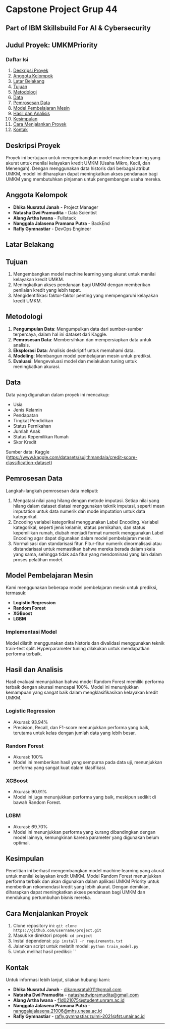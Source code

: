 
# Capstone Project Grup 44
## Part of IBM Skillsbuild For AI & Cybersecurity 

## Judul Proyek: UMKMPriority

### Daftar Isi
1. [Deskripsi Proyek](#deskripsi-proyek)
2. [Anggota Kelompok](#anggota-kelompok)
3. [Latar Belakang](#latar-belakang)
4. [Tujuan](#tujuan)
5. [Metodologi](#metodologi)
6. [Data](#data)
7. [Pemrosesan Data](#pemrosesan-data)
8. [Model Pembelajaran Mesin](#model-pembelajaran-mesin)
9. [Hasil dan Analisis](#hasil-dan-analisis)
10. [Kesimpulan](#kesimpulan)
11. [Cara Menjalankan Proyek](#cara-menjalankan-proyek)
12. [Kontak](#kontak)

## Deskripsi Proyek
Proyek ini bertujuan untuk mengembangkan model machine learning yang akurat untuk menilai kelayakan kredit UMKM (Usaha Mikro, Kecil, dan Menengah). Dengan menggunakan data historis dari berbagai atribut UMKM, model ini diharapkan dapat meningkatkan akses pendanaan bagi UMKM yang membutuhkan pinjaman untuk pengembangan usaha mereka.

## Anggota Kelompok
- **Dhika Nusratul Janah** - Project Manager 
- **Natasha Dwi Pramudita** - Data Scientist
- **Alang Artha Iwana** - Fullstack
- **Nanggala Jalasena Pramana Putra** - BackEnd 
- **Rafly Gymnastiar** - DevOps Engineer 

## Latar Belakang


## Tujuan
1. Mengembangkan model machine learning yang akurat untuk menilai kelayakan kredit UMKM.
2. Meningkatkan akses pendanaan bagi UMKM dengan memberikan penilaian kredit yang lebih tepat.
3. Mengidentifikasi faktor-faktor penting yang mempengaruhi kelayakan kredit UMKM.

## Metodologi
1. **Pengumpulan Data**: Mengumpulkan data dari sumber-sumber terpercaya, dalam hal ini dataset dari Kaggle.
2. **Pemrosesan Data**: Membersihkan dan mempersiapkan data untuk analisis.
3. **Eksplorasi Data**: Analisis deskriptif untuk memahami data.
4. **Modeling**: Membangun model pembelajaran mesin untuk prediksi.
5. **Evaluasi**: Mengevaluasi model dan melakukan tuning untuk meningkatkan akurasi.

## Data
Data yang digunakan dalam proyek ini mencakup:
- Usia
- Jenis Kelamin
- Pendapatan
- Tingkat Pendidikan
- Status Pernikahan
- Jumlah Anak
- Status Kepemilikan Rumah
- Skor Kredit

Sumber data: Kaggle (https://www.kaggle.com/datasets/sujithmandala/credit-score-classification-dataset)

## Pemrosesan Data
Langkah-langkah pemrosesan data meliputi:
1. Mengatasi nilai yang hilang dengan metode imputasi. Setiap nilai yang hilang dalam dataset diatasi menggunakan teknik imputasi, seperti mean imputation untuk data numerik dan mode imputation untuk data kategorikal.
2. Encoding variabel kategorikal menggunakan Label Encoding. Variabel kategorikal, seperti jenis kelamin, status pernikahan, dan status kepemilikan rumah, diubah menjadi format numerik menggunakan Label Encoding agar dapat digunakan dalam model pembelajaran mesin.
3. Normalisasi dan standarisasi fitur. Fitur-fitur numerik dinormalisasi atau distandarisasi untuk memastikan bahwa mereka berada dalam skala yang sama, sehingga tidak ada fitur yang mendominasi yang lain dalam proses pelatihan model.

## Model Pembelajaran Mesin
Kami menggunakan beberapa model pembelajaran mesin untuk prediksi, termasuk:
- **Logistic Regression**
- **Random Forest**
- **XGBoost**
- **LGBM**

### Implementasi Model
Model dilatih menggunakan data historis dan divalidasi menggunakan teknik train-test split. Hyperparameter tuning dilakukan untuk mendapatkan performa terbaik.

## Hasil dan Analisis
Hasil evaluasi menunjukkan bahwa model Random Forest memiliki performa terbaik dengan akurasi mencapai 100%. Model ini menunjukkan kemampuan yang sangat baik dalam mengklasifikasikan kelayakan kredit UMKM.

### Logistic Regression
- Akurasi: 93.94%
- Precision, Recall, dan F1-score menunjukkan performa yang baik, terutama untuk kelas dengan jumlah data yang lebih besar.

### Random Forest
- Akurasi: 100%
- Model ini memberikan hasil yang sempurna pada data uji, menunjukkan performa yang sangat kuat dalam klasifikasi.

### XGBoost
- Akurasi: 90.91%
- Model ini juga menunjukkan performa yang baik, meskipun sedikit di bawah Random Forest.

### LGBM
- Akurasi: 69.70%
- Model ini menunjukkan performa yang kurang dibandingkan dengan model lainnya, kemungkinan karena parameter yang digunakan belum optimal.

## Kesimpulan
Penelitian ini berhasil mengembangkan model machine learning yang akurat untuk menilai kelayakan kredit UMKM. Model Random Forest menunjukkan performa terbaik dan akan digunakan dalam aplikasi UMKM Priority untuk memberikan rekomendasi kredit yang lebih akurat. Dengan demikian, diharapkan dapat meningkatkan akses pendanaan bagi UMKM dan mendukung pertumbuhan bisnis mereka.

## Cara Menjalankan Proyek
1. Clone repository ini: `git clone https://github.com/username/project.git`
2. Masuk ke direktori proyek: `cd project`
3. Instal dependensi: `pip install -r requirements.txt`
4. Jalankan script untuk melatih model: `python train_model.py`
5. Untuk melihat hasil prediksi: ``

## Kontak
Untuk informasi lebih lanjut, silakan hubungi kami:
- **Dhika Nusratul Janah** - dikanusratul011@gmail.com
- **Natasha Dwi Pramudita** - natashadwipramudita@gmail.com
- **Alang Artha Iwana** - f1d021075@student.unram.ac.id
- **Nanggala Jalasena Pramana Putra** - nanggalajalasena.21006@mhs.unesa.ac.id
- **Rafly Gymnastiar** - rafly.gymnastiar.zulmi-2021@fst.unair.ac.id

---
